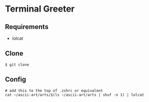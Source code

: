 # Terminal Greeter

## Requirements

- lolcat

## Clone

```text
$ git clone
```

## Config

```text
# add this to the top of .zshrc or equivalent
cat ~/ascii-art/arts/$(ls ~/ascii-art/arts | shuf -n 1) | lolcat
```
